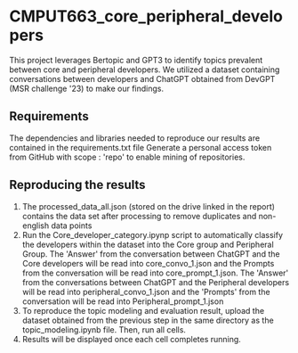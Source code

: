 # CMPUT663_core_peripheral_developers
This project leverages Bertopic and GPT3 to identify topics prevalent between core and peripheral developers. We utilized a dataset containing conversations between developers and ChatGPT obtained from DevGPT (MSR challenge '23) to make our findings.
## Requirements
The dependencies and libraries needed to reproduce our results are contained in the requirements.txt file
Generate a personal access token from GitHub with scope : 'repo' to enable mining of repositories.

## Reproducing the results
1. The processed_data_all.json (stored on the drive linked in the report) contains the data set after processing to remove duplicates and non-english data points
2. Run the Core_developer_category.ipynp script to automatically classify the developers within the dataset into the Core group and Peripheral Group. The 'Answer' from the conversation between ChatGPT and the Core developers will be read into core_convo_1.json and the Prompts from the conversation will be read into core_prompt_1.json. The 'Answer' from the conversations between ChatGPT and the Peripheral developers will be read into peripheral_convo_1.json and the 'Prompts'  from the conversation will be read into Peripheral_prompt_1.json
3. To reproduce the topic modeling and evaluation result, upload the dataset obtained from the previous step in the same directory as the topic_modeling.ipynb file. Then, run all cells.
4. Results will be displayed once each cell completes running.
